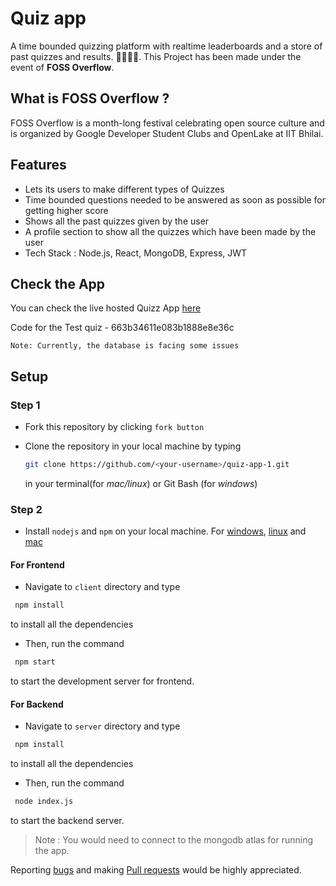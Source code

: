 # Quiz app

A time bounded quizzing platform with realtime leaderboards and a store of past quizzes and results. 🧑‍🏫🧑‍🎓. This Project has been made under the event of **FOSS Overflow**.

## What is FOSS Overflow ?

FOSS Overflow is a month-long festival celebrating open source culture and is organized by Google Developer Student Clubs and OpenLake at IIT Bhilai.

## Features

- Lets its users to make different types of Quizzes
- Time bounded questions needed to be answered as soon as possible for getting higher score
- Shows all the past quizzes given by the user
- A profile section to show all the quizzes which have been made by the user
- Tech Stack : Node.js, React, MongoDB, Express, JWT

## Check the App

You can check the live hosted Quizz App [here](https://quizz-app-foss-overflow.netlify.app/)

Code for the Test quiz - 663b34611e083b1888e8e36c

`Note: Currently, the database is facing some issues`

## Setup

### Step 1

- Fork this repository by clicking `fork button`

- Clone the repository in your local machine by typing

  ```sh
  git clone https://github.com/<your-username>/quiz-app-1.git
  ```

  in your terminal(for _mac/linux_) or Git Bash (for _windows_)

### Step 2

- Install `nodejs` and `npm` on your local machine. For [windows](https://www.geeksforgeeks.org/installation-of-node-js-on-windows/), [linux](https://www.digitalocean.com/community/tutorials/how-to-install-node-js-on-ubuntu-20-04) and [mac](https://nodesource.com/blog/installing-nodejs-tutorial-mac-os-x/)

#### For Frontend

- Navigate to `client` directory and type

```sh
 npm install
```

to install all the dependencies

- Then, run the command

```sh
 npm start
```

to start the development server for frontend.

#### For Backend

- Navigate to `server` directory and type

```sh
 npm install
```

to install all the dependencies

- Then, run the command

```sh
 node index.js
```

to start the backend server.

> Note : You would need to connect to the mongodb atlas for running the app.

Reporting [bugs](https://github.com/OpenLake/Quiz-App/issues) and making [Pull requests](https://github.com/OpenLake/Quiz-App/pulls) would be highly appreciated.
